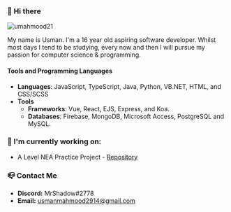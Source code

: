 ### 👋 Hi there

<img src="https://komarev.com/ghpvc/?username=umahmood21&color=blueviolet" alt="umahmood21" />

My name is Usman. I'm a 16 year old aspiring software developer. Whilst most days I tend to be studying, every now and then I will pursue my passion for computer science & programming.

#### Tools and Programming Languages

- **Languages**: JavaScript, TypeScript,  Java, Python, VB.NET, HTML, and CSS/SCSS
- **Tools**
  - **Frameworks**: Vue, React, EJS, Express, and Koa.
  - **Databases**: Firebase, MongoDB, Microsoft Access, PostgreSQL and MySQL.

### 🔭 I'm currently working on:  
- A Level NEA Practice Project - [Repository](https://github.com/umahmood21/A-Level-Practice)

### 📪 Contact Me
- **Discord:** MrShadow#2778
- **Email:** usmanmahmood2914@gmail.com
